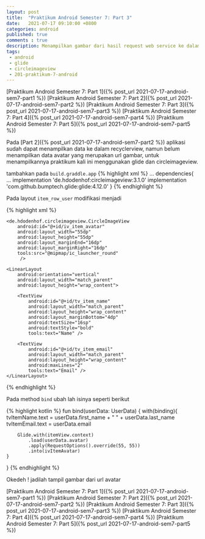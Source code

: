 ```yaml
---
layout: post
title:  "Praktikum Android Semester 7: Part 3"
date:   2021-07-17 09:10:00 +0800
categories: android
published: true
comments : true
description: Menampilkan gambar dari hasil request web service ke dalam circle imageview
tags: 
 - android
 - glide
 - circleimageview
 - 201-praktikum-7-android
---
```


[Praktikum Android Semester 7: Part 1]({% post_url 2021-07-17-android-sem7-part1 %})
[Praktikum Android Semester 7: Part 2]({% post_url 2021-07-17-android-sem7-part2 %})
[Praktikum Android Semester 7: Part 3]({% post_url 2021-07-17-android-sem7-part3 %})
[Praktikum Android Semester 7: Part 4]({% post_url 2021-07-17-android-sem7-part4 %})
[Praktikum Android Semester 7: Part 5]({% post_url 2021-07-17-android-sem7-part5 %})


Pada [Part 2]({% post_url 2021-07-17-android-sem7-part2 %}) aplikasi sudah dapat menampilkan data ke dalam recyclerview, namun belum menampilkan data avatar yang merupakan url gambar, untuk menampilkannya praktikum kali ini menggunakan glide dan circleimageview.

tambahkan pada `build.graddle.app`
{% highlight  xml %}
    ...
    dependencies{
        ...
        implementation 'de.hdodenhof:circleimageview:3.1.0'
        implementation 'com.github.bumptech.glide:glide:4.12.0'
    }
{% endhighlight %}

Pada layout `item_row_user` modifikasi menjadi

{% highlight  xml %}
<?xml version="1.0" encoding="utf-8"?>
<LinearLayout xmlns:android="http://schemas.android.com/apk/res/android"
    xmlns:tools="http://schemas.android.com/tools"
    android:layout_width="match_parent"
    android:layout_height="wrap_content"
    android:orientation="horizontal"
    android:padding="16dp">

    <de.hdodenhof.circleimageview.CircleImageView
        android:id="@+id/iv_item_avatar"
        android:layout_width="55dp"
        android:layout_height="55dp"
        android:layout_marginEnd="16dp"
        android:layout_marginRight="16dp"
        tools:src="@mipmap/ic_launcher_round"
         />

    <LinearLayout
        android:orientation="vertical"
        android:layout_width="match_parent"
        android:layout_height="wrap_content">

        <TextView
            android:id="@+id/tv_item_name"
            android:layout_width="match_parent"
            android:layout_height="wrap_content"
            android:layout_marginBottom="4dp"
            android:textSize="16sp"
            android:textStyle="bold"
            tools:text="Name" />

        <TextView
            android:id="@+id/tv_item_email"
            android:layout_width="match_parent"
            android:layout_height="wrap_content"
            android:maxLines="2"
            tools:text="Email" />
    </LinearLayout>


</LinearLayout>
{% endhighlight %}

Pada method `bind` ubah lah isinya seperti berikut

{% highlight  kotlin %}
fun bind(userData: UserData) {
    with(binding){
        tvItemName.text = userData.first_name + " " + userData.last_name
        tvItemEmail.text = userData.email

        Glide.with(itemView.context)
            .load(userData.avatar)
            .apply(RequestOptions().override(55, 55))
            .into(ivItemAvatar)
    }
}
{% endhighlight %}

Okedeh ! jadilah tampil gambar dari url avatar

[Praktikum Android Semester 7: Part 1]({% post_url 2021-07-17-android-sem7-part1 %})
[Praktikum Android Semester 7: Part 2]({% post_url 2021-07-17-android-sem7-part2 %})
[Praktikum Android Semester 7: Part 3]({% post_url 2021-07-17-android-sem7-part3 %})
[Praktikum Android Semester 7: Part 4]({% post_url 2021-07-17-android-sem7-part4 %})
[Praktikum Android Semester 7: Part 5]({% post_url 2021-07-17-android-sem7-part5 %})
